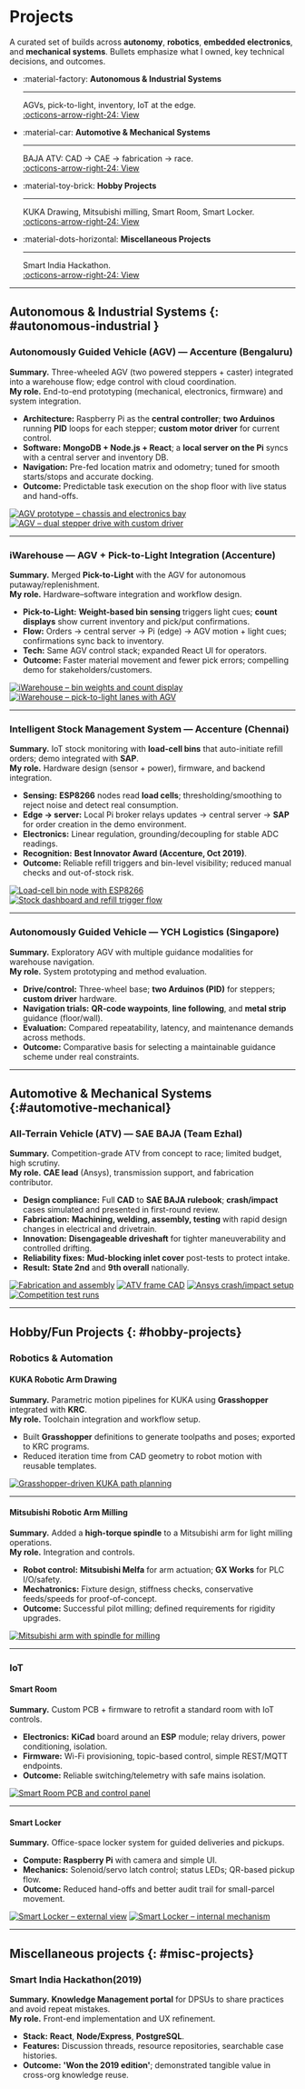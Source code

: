 # Projects

A curated set of builds across **autonomy**, **robotics**, **embedded electronics**, and **mechanical systems**. Bullets emphasize what I owned, key technical decisions, and outcomes.
<div class="grid cards" markdown>

-   :material-factory: **Autonomous & Industrial Systems**

    ---

    AGVs, pick-to-light, inventory, IoT at the edge.  
    [:octicons-arrow-right-24: View](#autonomous-industrial)

-   :material-car: **Automotive & Mechanical Systems**

    ---

    BAJA ATV: CAD → CAE → fabrication → race.  
    [:octicons-arrow-right-24: View](#automotive-mechanical)

-   :material-toy-brick: **Hobby Projects**

    ---

    KUKA Drawing, Mitsubishi milling, Smart Room, Smart Locker.  
    [:octicons-arrow-right-24: View](#hobby-projects)

-   :material-dots-horizontal: **Miscellaneous Projects**

    ---

    Smart India Hackathon.  
    [:octicons-arrow-right-24: View](#misc-projects)

</div>

<hr/>

## Autonomous & Industrial Systems {: #autonomous-industrial }

<div class="project" markdown="1">

### Autonomously Guided Vehicle (AGV) — Accenture (Bengaluru)
**Summary.** Three-wheeled AGV (two powered steppers + caster) integrated into a warehouse flow; edge control with cloud coordination.  
**My role.** End-to-end prototyping (mechanical, electronics, firmware) and system integration.     
- **Architecture:** Raspberry Pi as the **central controller**; **two Arduinos** running **PID** loops for each stepper; **custom motor driver** for current control.   
- **Software:** **MongoDB + Node.js + React**; a **local server on the Pi** syncs with a central server and inventory DB.      
- **Navigation:** Pre-fed location matrix and odometry; tuned for smooth starts/stops and accurate docking.      
- **Outcome:** Predictable task execution on the shop floor with live status and hand-offs. 

<div class="media-strip">
  <a href="../assets/img/agv/agv1.png"><img src="../assets/img/agv/agv1.png" alt="AGV prototype – chassis and electronics bay"></a>
  <a href="../assets/img/agv/agv2.png"><img src="../assets/img/agv/agv2.png" alt="AGV – dual stepper drive with custom driver"></a>
</div>
</div>

<hr/>

<div class="project" markdown="1">

### iWarehouse — AGV + Pick-to-Light Integration (Accenture)
**Summary.** Merged **Pick-to-Light** with the AGV for autonomous putaway/replenishment.  
**My role.** Hardware–software integration and workflow design.   
- **Pick-to-Light:** **Weight-based bin sensing** triggers light cues; **count displays** show current inventory and pick/put confirmations.    
- **Flow:** Orders → central server → Pi (edge) → AGV motion + light cues; confirmations sync back to inventory.    
- **Tech:** Same AGV control stack; expanded React UI for operators.        
- **Outcome:** Faster material movement and fewer pick errors; compelling demo for stakeholders/customers.

<div class="media-strip">
  <a href="../assets/img/iWarehouse/iw2.png"><img src="../assets/img/iWarehouse/iw2.png" alt="iWarehouse – bin weights and count display"></a>
  <a href="../assets/img/iWarehouse/iw1.png"><img src="../assets/img/iWarehouse/iw1.png" alt="iWarehouse – pick-to-light lanes with AGV"></a>
</div>
</div>

<hr/>

<div class="project" markdown="1">

### Intelligent Stock Management System — Accenture (Chennai)
**Summary.** IoT stock monitoring with **load-cell bins** that auto-initiate refill orders; demo integrated with **SAP**.  
**My role.** Hardware design (sensor + power), firmware, and backend integration.  
- **Sensing:** **ESP8266** nodes read **load cells**; thresholding/smoothing to reject noise and detect real consumption.  
- **Edge → server:** Local Pi broker relays updates → central server → **SAP** for order creation in the demo environment.  
- **Electronics:** Linear regulation, grounding/decoupling for stable ADC readings.  
- **Recognition:** **Best Innovator Award (Accenture, Oct 2019)**.  
- **Outcome:** Reliable refill triggers and bin-level visibility; reduced manual checks and out-of-stock risk.

<div class="media-strip">
  <a href="../assets/img/istockmanagementsystem/isms1.png"><img src="../assets/img/istockmanagementsystem/isms1.png" alt="Load-cell bin node with ESP8266"></a>
  <a href="../assets/img/istockmanagementsystem/isms2.png"><img src="../assets/img/istockmanagementsystem/isms2.png" alt="Stock dashboard and refill trigger flow"></a>
</div>
</div>

<hr/>

<div class="project" markdown="1">

### Autonomously Guided Vehicle — YCH Logistics (Singapore)
**Summary.** Exploratory AGV with multiple guidance modalities for warehouse navigation.  
**My role.** System prototyping and method evaluation.      
- **Drive/control:** Three-wheel base; **two Arduinos (PID)** for steppers; **custom driver** hardware.     
- **Navigation trials:** **QR-code waypoints**, **line following**, and **metal strip** guidance (floor/wall).      
- **Evaluation:** Compared repeatability, latency, and maintenance demands across methods.      
- **Outcome:** Comparative basis for selecting a maintainable guidance scheme under real constraints.       

</div>

<hr/>

## Automotive & Mechanical Systems {:#automotive-mechanical}

<div class="project" markdown="1">

### All-Terrain Vehicle (ATV) — SAE BAJA (Team Ezhal)
**Summary.** Competition-grade ATV from concept to race; limited budget, high scrutiny.  
**My role.** **CAE lead** (Ansys), transmission support, and fabrication contributor.       
- **Design compliance:** Full **CAD** to **SAE BAJA rulebook**; **crash/impact** cases simulated and presented in first-round review.       
- **Fabrication:** **Machining, welding, assembly, testing** with rapid design changes in electrical and drivetrain.        
- **Innovation:** **Disengageable driveshaft** for tighter maneuverability and controlled drifting.     
- **Reliability fixes:** **Mud-blocking inlet cover** post-tests to protect intake.     
- **Result:** **State 2nd** and **9th overall** nationally.     

<div class="media-strip">
  <a href="../assets/img/baja/baja3.png"><img src="../assets/img/baja/baja3.png" alt="Fabrication and assembly"></a>
  <a href="../assets/img/baja/baja1.png"><img src="../assets/img/baja/baja1.png" alt="ATV frame CAD"></a>
  <a href="../assets/img/baja/baja2.png"><img src="../assets/img/baja/baja2.png" alt="Ansys crash/impact setup"></a>
  <a href="../assets/img/baja/baja4.png"><img src="../assets/img/baja/baja4.png" alt="Competition test runs"></a>
</div>
</div>

<hr/>

## Hobby/Fun Projects {: #hobby-projects}

### Robotics & Automation

<div class="project" markdown="1">

#### KUKA Robotic Arm Drawing
**Summary.** Parametric motion pipelines for KUKA using **Grasshopper** integrated with **KRC**.  
**My role.** Toolchain integration and workflow setup.      
- Built **Grasshopper** definitions to generate toolpaths and poses; exported to KRC programs.      
- Reduced iteration time from CAD geometry to robot motion with reusable templates.     

<div class="media-strip">
  <a href="../assets/img/hobby/krc-draw.png"><img src="../assets/img/hobby/krc-draw.png" alt="Grasshopper-driven KUKA path planning"></a>
</div>
</div>

<hr/>

<div class="project" markdown="1">

#### Mitsubishi Robotic Arm Milling
**Summary.** Added a **high-torque spindle** to a Mitsubishi arm for light milling operations.  
**My role.** Integration and controls.      
- **Robot control:** **Mitsubishi Melfa** for arm actuation; **GX Works** for PLC I/O/safety.       
- **Mechatronics:** Fixture design, stiffness checks, conservative feeds/speeds for proof-of-concept.       
- **Outcome:** Successful pilot milling; defined requirements for rigidity upgrades.

<div class="media-strip">
  <a href="../assets/img/hobby/melfa-milling.png"><img src="../assets/img/hobby/melfa-milling.png" alt="Mitsubishi arm with spindle for milling"></a>
</div>
</div>

<hr/>

### IoT

<div class="project" markdown="1">

#### Smart Room
**Summary.** Custom PCB + firmware to retrofit a standard room with IoT controls.  
- **Electronics:** **KiCad** board around an **ESP** module; relay drivers, power conditioning, isolation.  
- **Firmware:** Wi-Fi provisioning, topic-based control, simple REST/MQTT endpoints.  
- **Outcome:** Reliable switching/telemetry with safe mains isolation.

<div class="media-strip">
  <a href="../assets/img/hobby/smartroom.png"><img src="../assets/img/hobby/smartroom.png" alt="Smart Room PCB and control panel"></a>
</div>
</div>

<hr/>

<div class="project" markdown="1">

#### Smart Locker
**Summary.** Office-space locker system for guided deliveries and pickups.  
- **Compute:** **Raspberry Pi** with camera and simple UI.  
- **Mechanics:** Solenoid/servo latch control; status LEDs; QR-based pickup flow.  
- **Outcome:** Reduced hand-offs and better audit trail for small-parcel movement.

<div class="media-strip">
  <a href="../assets/img/hobby/smartlocker1.png"><img src="../assets/img/hobby/smartlocker1.png" alt="Smart Locker – external view"></a>
  <a href="../assets/img/hobby/smartlocker2.png"><img src="../assets/img/hobby/smartlocker2.png" alt="Smart Locker – internal mechanism"></a>
</div>
</div>

<hr/>

## Miscellaneous projects {: #misc-projects}

### Smart India Hackathon(2019)
**Summary.** **Knowledge Management portal** for DPSUs to share practices and avoid repeat mistakes.  
**My role.** Front-end implementation and UX refinement.  
- **Stack:** **React**, **Node/Express**, **PostgreSQL**.  
- **Features:** Discussion threads, resource repositories, searchable case histories.  
- **Outcome:** **'Won the 2019 edition'**; demonstrated tangible value in cross-org knowledge reuse.
